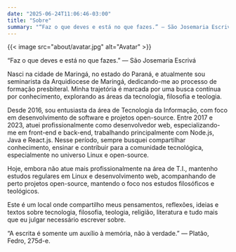 ```yaml
---
date: "2025-06-24T11:06:46-03:00"
title: "Sobre"
summary: "“Faz o que deves e está no que fazes.” — São Josemaria Escrivá"
---
```


{{< image src="about/avatar.jpg" alt="Avatar" >}}

“Faz o que deves e está no que fazes.” — São Josemaria Escrivá

Nasci na cidade de Maringá, no estado do Paraná, e atualmente sou seminarista da Arquidiocese de Maringá, dedicando-me ao processo de formação presbiteral. Minha trajetória é marcada por uma busca contínua por conhecimento, explorando as áreas da tecnologia, filosofia e teologia.

Desde 2016, sou entusiasta da área de Tecnologia da Informação, com foco em desenvolvimento de software e projetos open-source. Entre 2017 e 2023, atuei profissionalmente como desenvolvedor web, especializando-me em front-end e back-end, trabalhando principalmente com Node.js, Java e React.js. Nesse período, sempre busquei compartilhar conhecimento, ensinar e contribuir para a comunidade tecnológica, especialmente no universo Linux e open-source.

Hoje, embora não atue mais profissionalmente na área de T.I., mantenho estudos regulares em Linux e desenvolvimento web, acompanhando de perto projetos open-source, mantendo o foco nos estudos filosóficos e teológicos.

Este é um local onde compartilho meus pensamentos, reflexões, ideias e textos sobre tecnologia, filosofia, teologia, religião, literatura e tudo mais que eu julgar necessário escrever sobre.

“A escrita é somente um auxílio à memória, não à verdade.” — Platão, Fedro, 275d-e.

